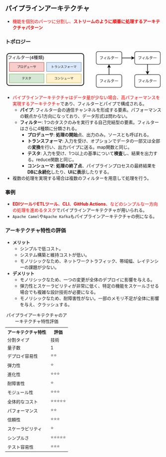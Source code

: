## パイプラインアーキテクチャ

- <font color=red>機能を個別のパーツに分割し、<b>ストリームのように順番に処理するアーキテクチャパターン</b></font>

### トポロジー

<img src="images/11-1.png">

- <font color=red>パイプラインアーキテクチャはデータ量が少ない場合、高パフォーマンスを実現するアーキテクチャ</font>であり、フィルターとパイプで構成される。
  - **パイプ**: フィルター会の通信チャンネルを形成する要素。パフォーマンスの観点から1方向になっており、データ形式は問わない。
  - **フィルター**: 1つのタスクのみを実行する自己完結型の要素。フィルターはさらに4種類に分類される。
    - **プロデューサ**: **処理の開始**点、出力のみ。ソースとも呼ばれる。
    - **トランスフォーマ**: 入力を受け、オプションでデータの一部又は全部の**変換**を行い、出力パイプに送る。map関数と同じ。
    - **テスタ**: 入力を受け、1つ以上の基準について**検査**し、結果を出力する。reduce関数と同じ。
    - **コンシューマ**: **処理の終了点**、パイプラインプロセスの最終結果を**DBに永続化**したり、**UIに表示**したりする。
- 複数の処理を実現する場合は複数のフィルターを用意して処理を行う。

### 事例

- <font color=red><b>EDIツール</b>や<b>ETLツール</b>、<b>CLI</b>、<b>GitHub Actions</b>、などのシンプルな一方向の処理を進めるタスク</font>でパイプラインアーキテクチャが用いられる。
- `Apache Camel`や`Apache Kafka`もパイプラインアーキテクチャの例になる。

<div style="page-break-before:always"></div>

### アーキテクチャ特性の評価

- **メリット**
  - シンプルで低コスト。
  - システム構築と維持コストが低い。
  - モノリシックなため、ネットワークトラフィック、帯域幅、レイテンシーの課題が少ない。
- **デメリット**
  - モノリシックなため、一つの変更が全体のデプロイに影響を与える。
  - 弾力性とスケーラビリティが非常に低く、特定の機能をスケールさせる場合でも複雑な設計技術が必要になる。
  - モノリシックなため、耐障害性がない。一部のメモリ不足が全体に影響を与え、クラッシュする。

<table>
    <caption>パイプライアーキテクチャのアーキテクチャ特性評価</caption>
	<tbody>
		<tr>
			<th>アーキテクチャ特性</th>
			<th>評価</th>
		</tr>
		<tr>
			<td>分割タイプ</td>
			<td>技術</td>
		</tr>
		<tr>
			<td>量子数</td>
			<td>1</td>
		</tr>
		<tr>
			<td>デプロイ容易性</td>
			<td>⭐️⭐️</td>
		</tr>
		<tr>
			<td>弾力性</td>
			<td>⭐️</td>
		</tr>
		<tr>
			<td>進化性</td>
			<td>⭐️⭐️⭐️</td>
		</tr>
		<tr>
			<td>耐障害性</td>
			<td>⭐️</td>
		</tr>
		<tr>
			<td>モジュール性</td>
			<td>⭐️⭐️⭐️</td>
		</tr>
		<tr>
			<td>全体的なコスト</td>
			<td>⭐️⭐️⭐️⭐️⭐️</td>
		</tr>
		<tr>
			<td>パフォーマンス</td>
			<td>⭐️⭐️</td>
		</tr>
		<tr>
			<td>信頼性</td>
			<td>⭐️⭐️⭐️</td>
		</tr>
		<tr>
			<td>スケーラビリティ</td>
			<td>⭐️</td>
		</tr>
		<tr>
			<td>シンプルさ</td>
			<td>⭐️⭐️⭐️⭐️⭐️</td>
		</tr>
		<tr>
			<td>テスト容易性</td>
			<td>⭐️⭐️⭐️</td>
		</tr>
	</tbody>
</table>


